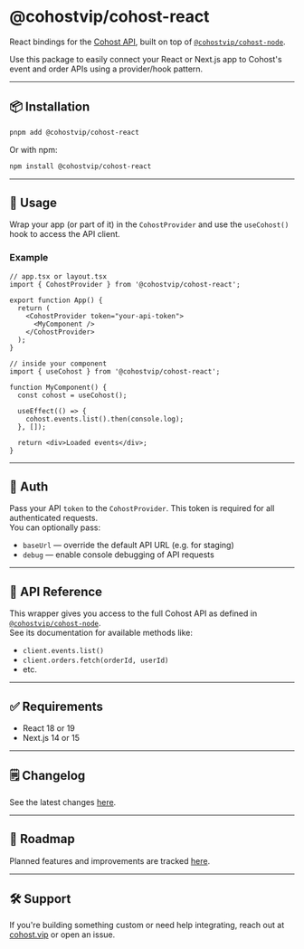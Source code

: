 # @cohostvip/cohost-react

React bindings for the [Cohost API](https://cohost.vip), built on top of [`@cohostvip/cohost-node`](https://www.npmjs.com/package/@cohostvip/cohost-node).

Use this package to easily connect your React or Next.js app to Cohost's event and order APIs using a provider/hook pattern.

---

## 📦 Installation

```bash
pnpm add @cohostvip/cohost-react
```

Or with npm:

```bash
npm install @cohostvip/cohost-react
```

---

## 🚀 Usage

Wrap your app (or part of it) in the `CohostProvider` and use the `useCohost()` hook to access the API client.

### Example

```tsx
// app.tsx or layout.tsx
import { CohostProvider } from '@cohostvip/cohost-react';

export function App() {
  return (
    <CohostProvider token="your-api-token">
      <MyComponent />
    </CohostProvider>
  );
}
```

```tsx
// inside your component
import { useCohost } from '@cohostvip/cohost-react';

function MyComponent() {
  const cohost = useCohost();

  useEffect(() => {
    cohost.events.list().then(console.log);
  }, []);

  return <div>Loaded events</div>;
}
```

---

## 🔐 Auth

Pass your API `token` to the `CohostProvider`. This token is required for all authenticated requests.  
You can optionally pass:

- `baseUrl` — override the default API URL (e.g. for staging)
- `debug` — enable console debugging of API requests

---

## 📘 API Reference

This wrapper gives you access to the full Cohost API as defined in [`@cohostvip/cohost-node`](https://www.npmjs.com/package/@cohostvip/cohost-node).  
See its documentation for available methods like:

- `client.events.list()`
- `client.orders.fetch(orderId, userId)`
- etc.

---

## ✅ Requirements

- React 18 or 19
- Next.js 14 or 15

---

## 🗒️ Changelog
See the latest changes [here](./CHANGELOG.md).

---

## 🚧 Roadmap
Planned features and improvements are tracked [here](./ROADMAP.md).

---

## 🛠️ Support

If you're building something custom or need help integrating, reach out at [cohost.vip](https://cohost.vip) or open an issue.

